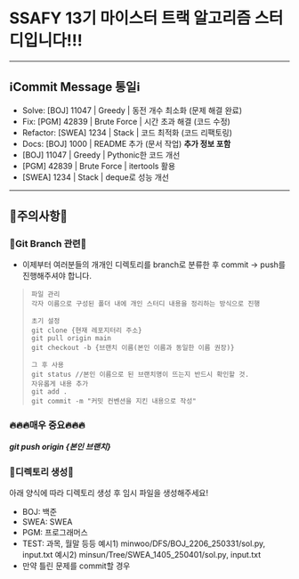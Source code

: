 # SSAFY 13기 마이스터 트랙 알고리즘 스터디입니다!!!
---
## ℹ️Commit Message 통일ℹ️
- Solve: [BOJ] 11047 | Greedy | 동전 개수 최소화 (문제 해결 완료)
- Fix: [PGM] 42839 | Brute Force | 시간 초과 해결 (코드 수정)
- Refactor: [SWEA] 1234 | Stack | 코드 최적화 (코드 리팩토링)
- Docs: [BOJ] 1000 | README 추가 (문서 작업)
**추가 정보 포함**
- [BOJ] 11047 | Greedy | Pythonic한 코드 개선
- [PGM] 42839 | Brute Force | itertools 활용
- [SWEA] 1234 | Stack | deque로 성능 개선
---
## 🚨주의사항🚨
### 📌Git Branch 관련📌
- 이제부터 여러분들의 개개인 디렉토리를 branch로 분류한 후 commit → push를 진행해주셔야 합니다.
> ```
> 파일 관리
> 각자 이름으로 구성된 폴더 내에 개인 스터디 내용을 정리하는 방식으로 진행
> 
> 초기 설정
> git clone {현재 레포지터리 주소}
> git pull origin main
> git checkout -b {브랜치 이름(본인 이름과 동일한 이름 권장)}
> 
> 그 후 사용
> git status //본인 이름으로 된 브랜치명이 뜨는지 반드시 확인할 것.
> 자유롭게 내용 추가
> git add .
> git commit -m "커밋 컨벤션을 지킨 내용으로 작성"
> ```
### 🔥🔥🔥매우 중요🔥🔥🔥
***git push origin {본인 브랜치}***


### 📁디렉토리 생성📁
아래 양식에 따라 디렉토리 생성 후 임시 파일을 생성해주세요!
- BOJ: 백준
- SWEA: SWEA
- PGM: 프로그래머스
- TEST: 과목, 월말 등등
예시1) minwoo/DFS/BOJ_2206_250331/sol.py, input.txt
예시2) minsun/Tree/SWEA_1405_250401/sol.py, input.txt
- 만약 틀린 문제를 commit할 경우

